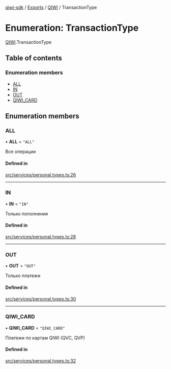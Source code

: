 [qiwi-sdk](../README.md) / [Exports](../modules.md) / [QIWI](../modules/QIWI.md) / TransactionType

# Enumeration: TransactionType

[QIWI](../modules/QIWI.md).TransactionType

## Table of contents

### Enumeration members

- [ALL](QIWI.TransactionType.md#all)
- [IN](QIWI.TransactionType.md#in)
- [OUT](QIWI.TransactionType.md#out)
- [QIWI\_CARD](QIWI.TransactionType.md#qiwi_card)

## Enumeration members

### ALL

• **ALL** = `"ALL"`

Все операции

#### Defined in

[src/services/personal.types.ts:26](https://github.com/AlexXanderGrib/node-qiwi-sdk/blob/074077c/src/services/personal.types.ts#L26)

___

### IN

• **IN** = `"IN"`

Только пополнения

#### Defined in

[src/services/personal.types.ts:28](https://github.com/AlexXanderGrib/node-qiwi-sdk/blob/074077c/src/services/personal.types.ts#L28)

___

### OUT

• **OUT** = `"OUT"`

Только платежи

#### Defined in

[src/services/personal.types.ts:30](https://github.com/AlexXanderGrib/node-qiwi-sdk/blob/074077c/src/services/personal.types.ts#L30)

___

### QIWI\_CARD

• **QIWI\_CARD** = `"QIWI_CARD"`

Платежи по картам QIWI (QVC, QVP)

#### Defined in

[src/services/personal.types.ts:32](https://github.com/AlexXanderGrib/node-qiwi-sdk/blob/074077c/src/services/personal.types.ts#L32)
